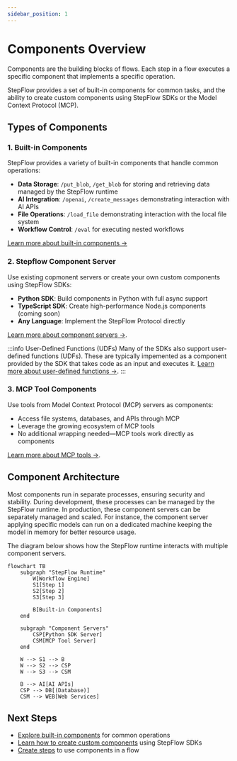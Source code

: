 ```yaml
---
sidebar_position: 1
---
```


# Components Overview

Components are the building blocks of flows.
Each step in a flow executes a specific component that implements a specific operation.

StepFlow provides a set of built-in components for common tasks, and the ability to create custom components using StepFlow SDKs or the Model Context Protocol (MCP).

## Types of Components

### 1. Built-in Components

StepFlow provides a variety of built-in components that handle common operations:

- **Data Storage**: `/put_blob`, `/get_blob` for storing and retrieving data managed by the StepFlow runtime
- **AI Integration**: `/openai`, `/create_messages` demonstrating interaction with AI APIs
- **File Operations**: `/load_file` demonstrating interaction with the local file system
- **Workflow Control**: `/eval` for executing nested workflows

[Learn more about built-in components →](./builtins/index.md)

### 2. Stepflow Component Server

Use existing copmonent servers or create your own custom components using StepFlow SDKs:

- **Python SDK**: Build components in Python with full async support
- **TypeScript SDK**: Create high-performance Node.js components (coming soon)
- **Any Language**: Implement the StepFlow Protocol directly

[Learn more about component servers →](./component-server/index.md).

:::info User-Defined Functions (UDFs)
Many of the SDKs also support user-defined functions (UDFs).
These are typically impemented as a component provided by the SDK that takes code as an input and executes it.
[Learn more about user-defined functions →](./component-server/udfs.md).
:::

### 3. MCP Tool Components

Use tools from Model Context Protocol (MCP) servers as components:

- Access file systems, databases, and APIs through MCP
- Leverage the growing ecosystem of MCP tools
- No additional wrapping needed—MCP tools work directly as components

[Learn more about MCP tools →](./mcp-tools.md).

## Component Architecture

Most components run in separate processes, ensuring security and stability.
During development, these processes can be managed by the StepFlow runtime.
In production, these component servers can be separately managed and scaled.
For instance, the component server applying specific models can run on a dedicated machine keeping the model in memory for better resource usage.

The diagram below shows how the StepFlow runtime interacts with multiple component servers.

```mermaid
flowchart TB
    subgraph "StepFlow Runtime"
        W[Workflow Engine]
        S1[Step 1]
        S2[Step 2]
        S3[Step 3]

        B[Built-in Components]
    end

    subgraph "Component Servers"
        CSP[Python SDK Server]
        CSM[MCP Tool Server]
    end

    W --> S1 --> B
    W --> S2 --> CSP
    W --> S3 --> CSM

    B --> AI[AI APIs]
    CSP --> DB[(Database)]
    CSM --> WEB[Web Services]
```

## Next Steps

- [Explore built-in components](./builtins/index.md) for common operations
- [Learn how to create custom components](./component-server/custom-components.md) using StepFlow SDKs
- [Create steps](../flows/steps.md) to use components in a flow